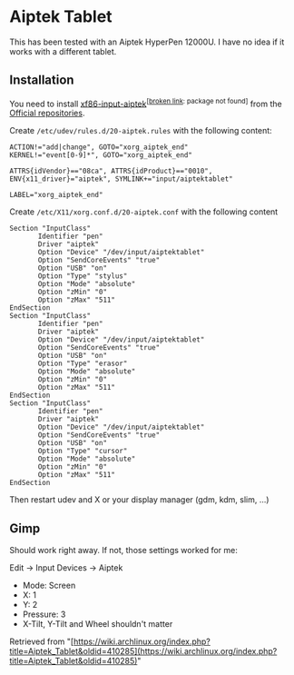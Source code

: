 # Aiptek Tablet

This has been tested with an Aiptek HyperPen 12000U. I have no idea if it works with a different tablet.

## Installation

You need to install [xf86-input-aiptek](https://www.archlinux.org/packages/?name=xf86-input-aiptek)<sup>[[broken link](/index.php/ArchWiki:Requests#Broken_package_links "ArchWiki:Requests"): package not found]</sup> from the [Official repositories](/index.php/Official_repositories "Official repositories").

Create `/etc/udev/rules.d/20-aiptek.rules` with the following content:

```
ACTION!="add|change", GOTO="xorg_aiptek_end"
KERNEL!="event[0-9]*", GOTO="xorg_aiptek_end"

ATTRS{idVendor}=="08ca", ATTRS{idProduct}=="0010", ENV{x11_driver}="aiptek", SYMLINK+="input/aiptektablet"

LABEL="xorg_aiptek_end"

```

Create `/etc/X11/xorg.conf.d/20-aiptek.conf` with the following content

```
Section "InputClass"
       Identifier "pen"
       Driver "aiptek"
       Option "Device" "/dev/input/aiptektablet"
       Option "SendCoreEvents" "true"
       Option "USB" "on"
       Option "Type" "stylus"
       Option "Mode" "absolute"
       Option "zMin" "0"
       Option "zMax" "511"
EndSection
Section "InputClass"
       Identifier "pen"
       Driver "aiptek"
       Option "Device" "/dev/input/aiptektablet"
       Option "SendCoreEvents" "true"
       Option "USB" "on"
       Option "Type" "erasor"
       Option "Mode" "absolute"
       Option "zMin" "0"
       Option "zMax" "511"
EndSection
Section "InputClass"
       Identifier "pen"
       Driver "aiptek"
       Option "Device" "/dev/input/aiptektablet"
       Option "SendCoreEvents" "true"
       Option "USB" "on"
       Option "Type" "cursor"
       Option "Mode" "absolute"
       Option "zMin" "0"
       Option "zMax" "511"
EndSection

```

Then restart udev and X or your display manager (gdm, kdm, slim, ...)

## Gimp

Should work right away. If not, those settings worked for me:

Edit -> Input Devices -> Aiptek

*   Mode: Screen
*   X: 1
*   Y: 2
*   Pressure: 3
*   X-Tilt, Y-Tilt and Wheel shouldn't matter

Retrieved from "[https://wiki.archlinux.org/index.php?title=Aiptek_Tablet&oldid=410285](https://wiki.archlinux.org/index.php?title=Aiptek_Tablet&oldid=410285)"